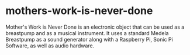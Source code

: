 # mothers-work-is-never-done
Mother's Work is Never Done is an electronic object that can be used as a breastpump and as a musical instrument. It uses a standard Medela Breastpump as a sound generator along with a Raspberry Pi, Sonic Pi Software, as well as audio hardware. 
